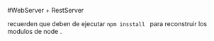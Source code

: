 #WebServer + RestServer 

recuerden que deben de ejecutar ```npm insstall ``` para reconstruir los modulos de node .